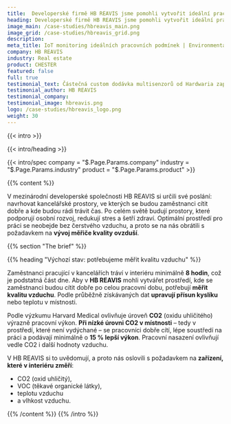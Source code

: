 ```yaml
---
title:  Developerské firmě HB REAVIS jsme pomohli vytvořit ideální pracovní podmínky
heading: Developerské firmě HB REAVIS jsme pomohli vytvořit ideální pracovní podmínky
image_main: /case-studies/hbreavis_main.png
image_grid: /case-studies/hbreavis_grid.png
description:
meta_title: IoT monitoring ideálních pracovních podmínek | Environmentální monitoring | HARDWARIO případová studie
company: HB REAVIS
industry: Real estate
product: CHESTER
featured: false
full: true
testimonial_text: Částečná custom dodávka multisenzorů od Hardwaria zapadla do našeho ekosystému v HB REAVIS jako spolehlivý datový zdroj postavený na low power bezdrátové infrastruktuře. Opíráme se o něj při monitorování, vyhodnocování a optimalizaci kvality vnitřního prostředí. Těšíme se na další iteraci!
testimonial_author: HB REAVIS
testimonial_company:
testimonial_image: hbreavis.png
logo: /case-studies/hbreavis_logo.png
weight: 30
---
```


{{< intro >}}

{{< intro/heading >}}

{{< intro/spec company = "$.Page.Params.company" industry = "$.Page.Params.industry" product = "$.Page.Params.product" >}}

{{% content %}}

V mezinárodní developerské společnosti HB REAVIS si určili své poslání: navrhovat kancelářské prostory, ve kterých
se budou zaměstnanci cítit dobře a kde budou rádi trávit čas. Po celém světě budují prostory, které podporují osobní rozvoj, redukují stres a šetří zdraví. Optimální prostředí pro práci se neobejde bez čerstvého vzduchu, a proto se na nás obrátili s požadavkem na **vývoj měřiče kvality ovzduší**.

{{% section "The brief" %}}

{{% heading "Výchozí stav: potřebujeme měřit kvalitu vzduchu" %}}

Zaměstnanci pracující v kancelářích tráví v interiéru minimálně **8 hodin**, což je podstatná část dne. Aby v **HB REAVIS** mohli vytvářet prostředí, kde se zaměstnanci budou cítit dobře po celou pracovní dobu, potřebují **měřit kvalitu vzduchu**. Podle průběžně získávaných dat **upravují přísun kyslíku** nebo teplotu v místnosti.

Podle výzkumu Harvard Medical ovlivňuje úroveň **CO2** (oxidu uhličitého) výrazně pracovní výkon. **Při nízké úrovni CO2 v místnosti** – tedy v prostředí, které není vydýchané – se pracovníci dobře cítí, lépe soustředí na práci a podávají minimálně o **15 % lepší výkon**. Pracovní nasazení ovlivňují vedle CO2 i další hodnoty vzduchu.

V HB REAVIS si to uvědomují, a proto nás oslovili s požadavkem na **zařízení, které v interiéru změří**:

* CO2 (oxid uhličitý),
* VOC (těkavé organické látky),
* teplotu vzduchu
* a vlhkost vzduchu.

{{% /content %}}
{{% /intro %}}
